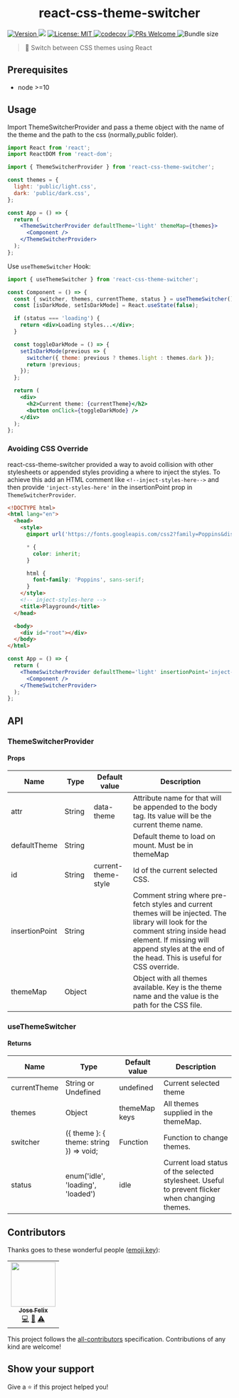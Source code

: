 <h1 align="center">react-css-theme-switcher</h1>
<p>
  <a href="https://www.npmjs.com/package/react-css-theme-switcher" target="_blank">
    <img alt="Version" src="https://img.shields.io/npm/v/react-css-theme-switcher.svg">
  </a>
  <img src="https://img.shields.io/badge/node-%3E%3D10-blue.svg" />
  <a href="#" target="_blank">
    <img alt="License: MIT" src="https://img.shields.io/badge/License-MIT-yellow.svg" />
  </a>
  <a href="https://codecov.io/gh/Jfelix61/react-css-theme-switcher" target="_blank">
    <img alt="codecov" src="https://codecov.io/gh/Jfelix61/react-css-theme-switcher/branch/master/graph/badge.svg" />
  </a>
  <a href="http://makeapullrequest.com" target="_blank">
    <img alt="PRs Welcome" src="https://img.shields.io/badge/PRs-welcome-brightgreen.svg?style=flat-square" />
  </a>
  <img alt="Bundle size" src="https://badgen.net/bundlephobia/minzip/react" />
 
</p>

> 💫 Switch between CSS themes using React

## Prerequisites

- node >=10

## Usage

Import ThemeSwitcherProvider and pass a theme object with the name of the theme and the path to the css (normally,public folder).

```jsx
import React from 'react';
import ReactDOM from 'react-dom';

import { ThemeSwitcherProvider } from 'react-css-theme-switcher';

const themes = {
  light: 'public/light.css',
  dark: 'public/dark.css',
};

const App = () => {
  return (
    <ThemeSwitcherProvider defaultTheme='light' themeMap={themes}>
      <Component />
    </ThemeSwitcherProvider>
  );
};
```

Use `useThemeSwitcher` Hook:

```jsx
import { useThemeSwitcher } from 'react-css-theme-switcher';

const Component = () => {
  const { switcher, themes, currentTheme, status } = useThemeSwitcher();
  const [isDarkMode, setIsDarkMode] = React.useState(false);

  if (status === 'loading') {
    return <div>Loading styles...</div>;
  }

  const toggleDarkMode = () => {
    setIsDarkMode(previous => {
      switcher({ theme: previous ? themes.light : themes.dark });
      return !previous;
    });
  };

  return (
    <div>
      <h2>Current theme: {currentTheme}</h2>
      <button onClick={toggleDarkMode} />
    </div>
  );
};
```

### Avoiding CSS Override

react-css-theme-switcher provided a way to avoid collision with other stylesheets or appended styles providing a where to inject the styles. To achieve this add an HTML comment like `<!--inject-styles-here-->` and then provide `'inject-styles-here'` in the insertionPoint prop in `ThemeSwitcherProvider`.

```html
<!DOCTYPE html>
<html lang="en">
  <head>    
    <style>
      @import url('https://fonts.googleapis.com/css2?family=Poppins&display=swap');

      * {
        color: inherit;
      }

      html {
        font-family: 'Poppins', sans-serif;
      }
    </style>
    <!-- inject-styles-here -->
    <title>Playground</title>
  </head>

  <body>
    <div id="root"></div> 
  </body>
</html>
```

```jsx
const App = () => {
  return (
    <ThemeSwitcherProvider defaultTheme='light' insertionPoint='inject-styles-here' themeMap={themes}>
      <Component />
    </ThemeSwitcherProvider>
  );
};
```

## API

### ThemeSwitcherProvider

#### Props
| Name           | Type   | Default value       | Description                                                                                                                                                                                                                         |
|----------------|--------|---------------------|-------------------------------------------------------------------------------------------------------------------------------------------------------------------------------------------------------------------------------------|
| attr           | String | data-theme          | Attribute name for that will be appended to the body tag. Its value will be the current theme name.                                                                                                                                 |
| defaultTheme   | String |                     | Default theme to load on mount. Must be in themeMap                                                                                                                                                                                 |
| id             | String | current-theme-style | Id of the current selected CSS.                                                                                                                                                                                                     |
| insertionPoint | String |                     | Comment string where pre-fetch styles and current themes will be injected. The library will look for the comment string inside head element. If missing will append styles at the end of the head. This is useful for CSS override. |
| themeMap       | Object |                     | Object with all themes available. Key is the theme name and the value is the path for the CSS file.                                                                                                                                 |

### useThemeSwitcher

#### Returns

| Name         | Type                                    | Default value | Description                                                                                     |
|--------------|-----------------------------------------|---------------|-------------------------------------------------------------------------------------------------|
| currentTheme | String or Undefined                     | undefined     | Current selected theme                                                                          |
| themes       | Object                                  | themeMap keys | All themes supplied in the themeMap.                                                            |
| switcher     | ({ theme }: { theme: string }) => void; | Function      | Function to change themes.                                                                      |
| status       | enum('idle', 'loading', 'loaded')       | idle          | Current load status of the selected stylesheet. Useful to prevent flicker when changing themes. |


## Contributors

Thanks goes to these wonderful people ([emoji key](https://allcontributors.org/docs/en/emoji-key)):

<!-- ALL-CONTRIBUTORS-LIST:START - Do not remove or modify this section -->
<!-- prettier-ignore-start -->
<!-- markdownlint-disable -->
<table>
  <tr>
    <td align="center"><a href="https://jfelix.info"><img src="https://avatars1.githubusercontent.com/u/21092519?s=460&u=55be9996a2652c79880c62ad50d06e17639456e8&v=4" width="100px;" alt=""/><br /><sub><b>Jose Felix</b></sub></a><br /><a href="https://github.com/Jfelix61/react-theme-switcher/commits?author=Jfelix61" title="Code">💻</a> <a href="https://github.com/Jfelix61/react-theme-switcher/commits?author=Jfelix61" title="Documentation">📖</a> <a href="https://github.com/Jfelix61/react-theme-switcher/commits?author=Jfelix61" title="Tests">⚠️</a></td>    
  </tr>  
</table>

<!-- markdownlint-enable -->
<!-- prettier-ignore-end -->

<!-- ALL-CONTRIBUTORS-LIST:END -->

This project follows the [all-contributors](https://allcontributors.org) specification.
Contributions of any kind are welcome!

## Show your support

Give a ⭐️ if this project helped you!
